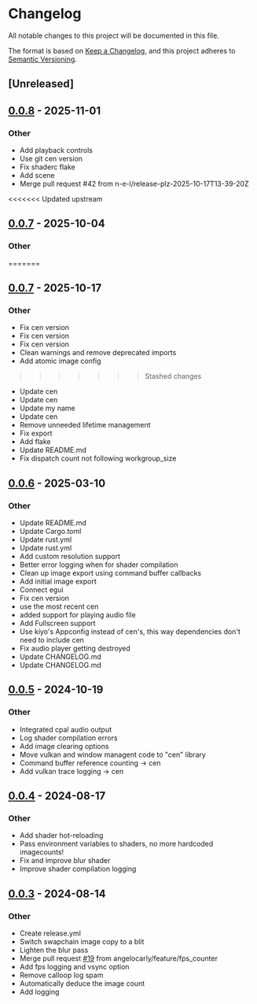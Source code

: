 # Changelog
All notable changes to this project will be documented in this file.

The format is based on [Keep a Changelog](https://keepachangelog.com/en/1.0.0/),
and this project adheres to [Semantic Versioning](https://semver.org/spec/v2.0.0.html).

## [Unreleased]

## [0.0.8](https://github.com/n-e-l/kiyo/compare/v0.0.7...v0.0.8) - 2025-11-01

### Other

- Add playback controls
- Use git cen version
- Fix shaderc flake
- Add scene
- Merge pull request #42 from n-e-l/release-plz-2025-10-17T13-39-20Z

<<<<<<< Updated upstream
## [0.0.7](https://github.com/n-e-l/kiyo/compare/v0.0.6...v0.0.7) - 2025-10-04

### Other

=======
## [0.0.7](https://github.com/n-e-l/kiyo/compare/v0.0.6...v0.0.7) - 2025-10-17

### Other

- Fix cen version
- Fix cen version
- Fix cen version
- Clean warnings and remove deprecated imports
- Add atomic image config
>>>>>>> Stashed changes
- Update cen
- Update cen
- Update my name
- Update cen
- Remove unneeded lifetime management
- Fix export
- Add flake
- Update README.md
- Fix dispatch count not following workgroup_size

## [0.0.6](https://github.com/angelocarly/kiyo/compare/v0.0.5...v0.0.6) - 2025-03-10

### Other

- Update README.md
- Update Cargo.toml
- Update rust.yml
- Update rust.yml
- Add custom resolution support
- Better error logging when for shader compilation
- Clean up image export using command buffer callbacks
- Add initial image export
- Connect egui
- Fix cen version
- use the most recent cen
- added support for playing audio file
- Add Fullscreen support
- Use kiyo's Appconfig instead of cen's, this way dependencies don't need to include cen
- Fix audio player getting destroyed
- Update CHANGELOG.md
- Update CHANGELOG.md

## [0.0.5](https://github.com/angelocarly/kiyo/compare/v0.0.4...v0.0.5) - 2024-10-19

### Other

- Integrated cpal audio output
- Log shader compilation errors
- Add image clearing options
- Move vulkan and window managent code to "cen" library
- Command buffer reference counting -> cen
- Add vulkan trace logging -> cen

## [0.0.4](https://github.com/angelocarly/kiyo/compare/v0.0.3...v0.0.4) - 2024-08-17

### Other
- Add shader hot-reloading
- Pass environment variables to shaders, no more hardcoded imagecounts!
- Fix and improve blur shader
- Improve shader compilation logging

## [0.0.3](https://github.com/angelocarly/kiyo/compare/v0.0.2...v0.0.3) - 2024-08-14

### Other
- Create release.yml
- Switch swapchain image copy to a blit
- Lighten the blur pass
- Merge pull request [#19](https://github.com/angelocarly/kiyo/pull/19) from angelocarly/feature/fps_counter
- Add fps logging and vsync option
- Remove calloop log spam
- Automatically deduce the image count
- Add logging
